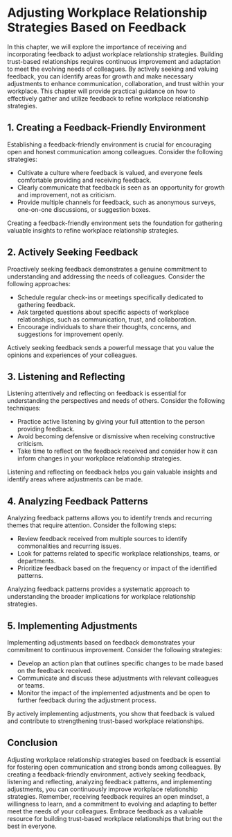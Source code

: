 # Adjusting Workplace Relationship Strategies Based on Feedback

In this chapter, we will explore the importance of receiving and incorporating feedback to adjust workplace relationship strategies. Building trust-based relationships requires continuous improvement and adaptation to meet the evolving needs of colleagues. By actively seeking and valuing feedback, you can identify areas for growth and make necessary adjustments to enhance communication, collaboration, and trust within your workplace. This chapter will provide practical guidance on how to effectively gather and utilize feedback to refine workplace relationship strategies.

## 1\. Creating a Feedback-Friendly Environment

Establishing a feedback-friendly environment is crucial for encouraging open and honest communication among colleagues. Consider the following strategies:

- Cultivate a culture where feedback is valued, and everyone feels comfortable providing and receiving feedback.
- Clearly communicate that feedback is seen as an opportunity for growth and improvement, not as criticism.
- Provide multiple channels for feedback, such as anonymous surveys, one-on-one discussions, or suggestion boxes.

Creating a feedback-friendly environment sets the foundation for gathering valuable insights to refine workplace relationship strategies.

## 2\. Actively Seeking Feedback

Proactively seeking feedback demonstrates a genuine commitment to understanding and addressing the needs of colleagues. Consider the following approaches:

- Schedule regular check-ins or meetings specifically dedicated to gathering feedback.
- Ask targeted questions about specific aspects of workplace relationships, such as communication, trust, and collaboration.
- Encourage individuals to share their thoughts, concerns, and suggestions for improvement openly.

Actively seeking feedback sends a powerful message that you value the opinions and experiences of your colleagues.

## 3\. Listening and Reflecting

Listening attentively and reflecting on feedback is essential for understanding the perspectives and needs of others. Consider the following techniques:

- Practice active listening by giving your full attention to the person providing feedback.
- Avoid becoming defensive or dismissive when receiving constructive criticism.
- Take time to reflect on the feedback received and consider how it can inform changes in your workplace relationship strategies.

Listening and reflecting on feedback helps you gain valuable insights and identify areas where adjustments can be made.

## 4\. Analyzing Feedback Patterns

Analyzing feedback patterns allows you to identify trends and recurring themes that require attention. Consider the following steps:

- Review feedback received from multiple sources to identify commonalities and recurring issues.
- Look for patterns related to specific workplace relationships, teams, or departments.
- Prioritize feedback based on the frequency or impact of the identified patterns.

Analyzing feedback patterns provides a systematic approach to understanding the broader implications for workplace relationship strategies.

## 5\. Implementing Adjustments

Implementing adjustments based on feedback demonstrates your commitment to continuous improvement. Consider the following strategies:

- Develop an action plan that outlines specific changes to be made based on the feedback received.
- Communicate and discuss these adjustments with relevant colleagues or teams.
- Monitor the impact of the implemented adjustments and be open to further feedback during the adjustment process.

By actively implementing adjustments, you show that feedback is valued and contribute to strengthening trust-based workplace relationships.

## Conclusion

Adjusting workplace relationship strategies based on feedback is essential for fostering open communication and strong bonds among colleagues. By creating a feedback-friendly environment, actively seeking feedback, listening and reflecting, analyzing feedback patterns, and implementing adjustments, you can continuously improve workplace relationship strategies. Remember, receiving feedback requires an open mindset, a willingness to learn, and a commitment to evolving and adapting to better meet the needs of your colleagues. Embrace feedback as a valuable resource for building trust-based workplace relationships that bring out the best in everyone.
